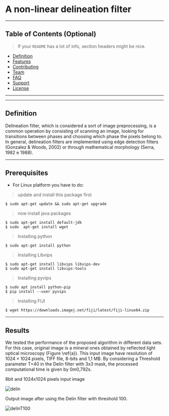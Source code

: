 # A  non-linear delineation filter


---

## Table of Contents (Optional)

> If your `README` has a lot of info, section headers might be nice.

- [Definition](#definition)
- [Features](#features)
- [Contributing](#contributing)
- [Team](#team)
- [FAQ](#faq)
- [Support](#support)
- [License](#license)


---


---
## Definition

Delineation filter, which is  considered a sort of image preprocessing, is a common operation by consisting of scanning an image, looking for transitions between phases and choosing which phase the pixels belong to. In general, delineation filters are implemented using edge detection filters (Gonzalez $\&$ Woods, 2002) or through mathematical morphology (Serra, 1982 e 1988).

--- 
## Prerequisites

- For Linux platform you have to do:

> update and install this package first

```shell
$ sudo apt-get update && sudo apt-get upgrade
```

> now install java packages

```shell
$ sudo apt-get install default-jdk
$ sudo  apt-get install wget
```
> Installing python

```shell
$ sudo apt-get install python 
```
> Installing Libvips
```shell
$ sudo apt-get install libvips libvips-dev 
$ sudo apt-get install libvips-tools
```
>Installing pyvips
```shell
$ sudo apt install python-pip
$ pip install --user pyvips 
```
> Installing FIJI
```shell
$ wget https://downloads.imagej.net/fiji/latest/fiji-linux64.zip 
```
---
## Results
We tested the performance of the proposed algorithm in different data sets. For this case, original image is a mineral ones obtained by reflected light optical microscopy (Figure \ref{a}). This input image have resolution of $1024 \times 1024$ pixels,  TIFF file,  8-bits and 1,1 MB.  By considering a Threshold parameter T=40 in the Delin filter with 3x3 mask, the processed computational time is given by  0m0,792s.

8bit and 1024x1024 pixels input image

![delin](https://user-images.githubusercontent.com/55209164/81089091-4c252300-8ed2-11ea-9610-507172798f78.jpg)  




Output image after using the Delin filter with threshold 100.

![delinT100](https://user-images.githubusercontent.com/55209164/81089882-4f6cde80-8ed3-11ea-92ed-bc68b7eef2ce.jpg)



